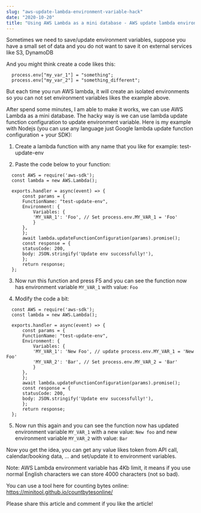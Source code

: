 ```yaml
---
slug: "aws-update-lambda-environment-variable-hack"
date: "2020-10-20"
title: "Using AWS Lambda as a mini database - AWS update lambda environment hack"
---
```


Sometimes we need to save/update environment variables, suppose you have a small set of data and you do not want to save it on external services like S3, DynamoDB

And you might think create a code likes this:

```
  process.env["my_var_1"] = "something";
  process.env["my_var_2"] = "something_different";
```


But each time you run AWS lambda, it will create an isolated environments so you can not set environment variables likes the example above.

After spend some minutes, I am able to make it works, we can use AWS Lambda as a mini database. The hacky way is we can use lambda update function configuration to update environment variable. Here is my example with Nodejs (you can use any language just Google lambda update function configuration + your SDK): 

1. Create a lambda function with any name that you like for example: test-update-env

2. Paste the code below to your function:

```
  const AWS = require('aws-sdk');
  const lambda = new AWS.Lambda();

  exports.handler = async(event) => {
      const params = {
	  FunctionName: "test-update-env",
	  Environment: {
	      Variables: {
		  'MY_VAR_1': 'Foo', // Set process.env.MY_VAR_1 = 'Foo'
	      }
	  },
      };
      await lambda.updateFunctionConfiguration(params).promise();
      const response = {
	  statusCode: 200,
	  body: JSON.stringify('Update env successfully!'),
      };
      return response;
  };
```
3. Now run this function and press F5 and you can see the function now has environment variable `MY_VAR_1` with value: `Foo`

4. Modify the code a bit:

```
  const AWS = require('aws-sdk');
  const lambda = new AWS.Lambda();

  exports.handler = async(event) => {
      const params = {
	  FunctionName: "test-update-env",
	  Environment: {
	      Variables: {
		  'MY_VAR_1': 'New Foo', // update process.env.MY_VAR_1 = 'New Foo'
		  'MY_VAR_2': 'Bar', // Set process.env.MY_VAR_2 = 'Bar'
	      }
	  },
      };
      await lambda.updateFunctionConfiguration(params).promise();
      const response = {
	  statusCode: 200,
	  body: JSON.stringify('Update env successfully!'),
      };
      return response;
  };
```

5. Now run this again and you can see the function now has updated environment variable `MY_VAR_1` with a new value: `New foo` and new environment variable `MY_VAR_2` with value: `Bar`

Now you get the idea, you can get any value likes token from API call, calendar/booking data, ... and set/update it to environment variables.

Note: AWS Lambda environment variable has 4Kb limit, it means if you use normal English characters we can store 4000 characters (not so bad).

You can use a tool here for counting bytes online: https://minitool.github.io/countbytesonline/

Please share this article and comment if you like the article!

